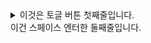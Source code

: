   
<details>  
  <summary>이것은 토글 버튼 첫째줄입니다.<br>이건 스페이스 엔터한 둘째줄입니다.</summary>  
토글 버튼 내용 START!  
변경변경!!@#!#@!#!#  
- [ ] todo  
- [x] todo완료  
  
**굵기**  
<ins>밑줄</ins>  
~~취소선~~  
`코드`  
_기울기_  
  
1. 숫자1  
1. 숫자2  
</details>